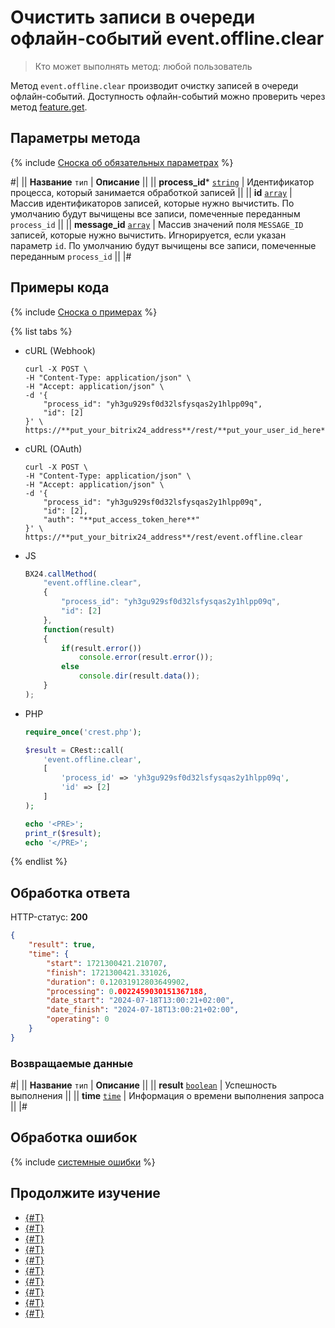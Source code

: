 # Очистить записи в очереди офлайн-событий event.offline.clear

> Кто может выполнять метод: любой пользователь

Метод `event.offline.clear` производит очистку записей в очереди офлайн-событий. Доступность офлайн-событий можно проверить через метод [feature.get](../common/system/feature-get.md).

## Параметры метода

{% include [Сноска об обязательных параметрах](../../_includes/required.md) %}

#|
|| **Название**
`тип` | **Описание** ||
|| **process_id***
[`string`](../data-types.md) | Идентификатор процесса, который занимается обработкой записей ||
|| **id**
[`array`](../data-types.md) | Массив идентификаторов записей, которые нужно вычистить. По умолчанию будут вычищены все записи, помеченные переданным `process_id` ||
|| **message_id**
[`array`](../data-types.md) | Массив значений поля `MESSAGE_ID` записей, которые нужно вычистить. Игнорируется, если указан параметр `id`. По умолчанию будут вычищены все записи, помеченные переданным `process_id` ||
|#

## Примеры кода

{% include [Сноска о примерах](../../_includes/examples.md) %}

{% list tabs %}

- cURL (Webhook)

    ```curl
    curl -X POST \
    -H "Content-Type: application/json" \
    -H "Accept: application/json" \
    -d '{
        "process_id": "yh3gu929sf0d32lsfysqas2y1hlpp09q",
        "id": [2]
    }' \
    https://**put_your_bitrix24_address**/rest/**put_your_user_id_here**/**put_your_webbhook_here**/event.offline.clear
    ```

- cURL (OAuth)

    ```curl
    curl -X POST \
    -H "Content-Type: application/json" \
    -H "Accept: application/json" \
    -d '{
        "process_id": "yh3gu929sf0d32lsfysqas2y1hlpp09q",
        "id": [2],
        "auth": "**put_access_token_here**"
    }' \
    https://**put_your_bitrix24_address**/rest/event.offline.clear
    ```

- JS

    ```js
    BX24.callMethod(
        "event.offline.clear",
        {
            "process_id": "yh3gu929sf0d32lsfysqas2y1hlpp09q",
            "id": [2]
        },
        function(result)
        {
            if(result.error())
                console.error(result.error());
            else
                console.dir(result.data());
        }
    );
    ```

- PHP

    ```php
    require_once('crest.php');

    $result = CRest::call(
        'event.offline.clear',
        [
            'process_id' => 'yh3gu929sf0d32lsfysqas2y1hlpp09q',
            'id' => [2]
        ]
    );

    echo '<PRE>';
    print_r($result);
    echo '</PRE>';
    ```

{% endlist %}

## Обработка ответа

HTTP-статус: **200**

```json
{
    "result": true,
    "time": {
        "start": 1721300421.210707,
        "finish": 1721300421.331026,
        "duration": 0.12031912803649902,
        "processing": 0.0022459030151367188,
        "date_start": "2024-07-18T13:00:21+02:00",
        "date_finish": "2024-07-18T13:00:21+02:00",
        "operating": 0
    }
}
```

### Возвращаемые данные

#|
|| **Название**
`тип` | **Описание** ||
|| **result**
[`boolean`](../data-types.md) | Успешность выполнения ||
|| **time**
[`time`](../data-types.md) | Информация о времени выполнения запроса ||
|#

## Обработка ошибок

{% include [системные ошибки](../../_includes/system-errors.md) %}


## Продолжите изучение

- [{#T}](./events.md)
- [{#T}](./event-bind.md)
- [{#T}](./event-get.md)
- [{#T}](./event-unbind.md)
- [{#T}](./safe-event-handlers.md)
- [{#T}](./offline-events.md)
- [{#T}](./event-offline-list.md)
- [{#T}](./event-offline-get.md)
- [{#T}](./event-offline-error.md)
- [{#T}](./on-offline-event.md)